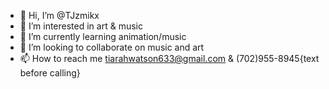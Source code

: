 - 👋 Hi, I’m @TJzmikx
- 👀 I’m interested in art & music
- 🌱 I’m currently learning animation/music
- 💞️ I’m looking to collaborate on music and art
- 📫 How to reach me tiarahwatson633@gmail.com & (702)955-8945{text before calling}

<!---
TJzmikx/TJzmikx is a ✨ special ✨ repository because its `README.md` (this file) appears on your GitHub profile.
You can click the Preview link to take a look at your changes.
--->
